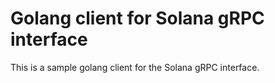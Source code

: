# Golang client for Solana gRPC interface

This is a sample golang client for the Solana gRPC interface.
